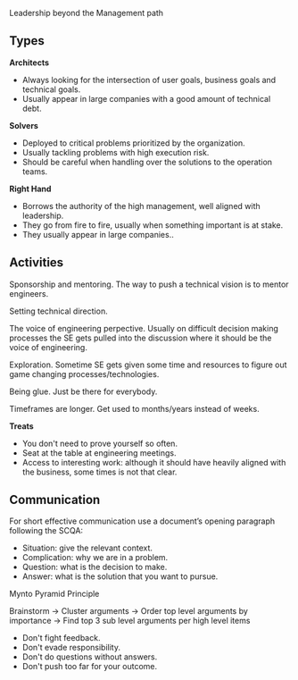 Leadership beyond the Management path

## Types ##

**Architects**

- Always looking for the intersection of user goals, business goals and technical goals.
- Usually appear in large companies with a good amount of technical debt.

**Solvers**

- Deployed to critical problems prioritized by the organization.
- Usually tackling problems with high execution risk.
- Should be careful when handling over the solutions to the operation teams. 

**Right Hand**

- Borrows the authority of the high management, well aligned with leadership.
- They go from fire to fire, usually when something important is at stake.
- They usually appear in large companies..

## Activities ##

Sponsorship and mentoring. The way to push a technical vision is to mentor engineers.

Setting technical direction. 

The voice of engineering perpective. Usually on difficult decision making processes the SE gets pulled into the discussion where it should be the voice of engineering.

Exploration. Sometime SE gets given some time and resources to figure out game changing processes/technologies.

Being glue. Just be there for everybody. 

Timeframes are longer. Get used to months/years instead of weeks.

**Treats**

- You don't need to prove yourself so often.
- Seat at the table at engineering meetings.
- Access to interesting work: although it should have heavily aligned with the business, some times is not that clear.


## Communication

 For short effective communication use a document’s opening paragraph following the SCQA:
 - Situation: give the relevant context.
 - Complication: why we are in a problem.
 - Question: what is the decision to make.
 - Answer: what is the solution that you want to pursue.

Mynto Pyramid Principle

Brainstorm -> Cluster arguments -> Order top level arguments by importance -> Find top 3 sub level arguments per high level items

- Don't fight feedback.
- Don't evade responsibility.
- Don't do questions without answers.
- Don't push too far for your outcome.

